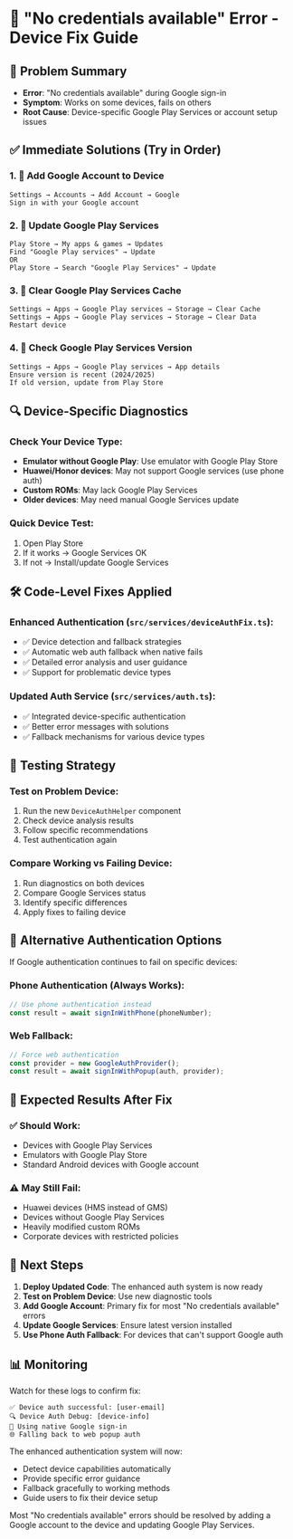 # 🔧 "No credentials available" Error - Device Fix Guide

## 🎯 Problem Summary
- **Error**: "No credentials available" during Google sign-in
- **Symptom**: Works on some devices, fails on others
- **Root Cause**: Device-specific Google Play Services or account setup issues

## ✅ Immediate Solutions (Try in Order)

### 1. 📱 Add Google Account to Device
```
Settings → Accounts → Add Account → Google
Sign in with your Google account
```

### 2. 🔄 Update Google Play Services
```
Play Store → My apps & games → Updates
Find "Google Play services" → Update
OR
Play Store → Search "Google Play Services" → Update
```

### 3. 🧹 Clear Google Play Services Cache
```
Settings → Apps → Google Play services → Storage → Clear Cache
Settings → Apps → Google Play services → Storage → Clear Data
Restart device
```

### 4. 🔐 Check Google Play Services Version
```
Settings → Apps → Google Play services → App details
Ensure version is recent (2024/2025)
If old version, update from Play Store
```

## 🔍 Device-Specific Diagnostics

### Check Your Device Type:
- **Emulator without Google Play**: Use emulator with Google Play Store
- **Huawei/Honor devices**: May not support Google services (use phone auth)
- **Custom ROMs**: May lack Google Play Services
- **Older devices**: May need manual Google Services update

### Quick Device Test:
1. Open Play Store
2. If it works → Google Services OK
3. If not → Install/update Google Services

## 🛠️ Code-Level Fixes Applied

### Enhanced Authentication (`src/services/deviceAuthFix.ts`):
- ✅ Device detection and fallback strategies
- ✅ Automatic web auth fallback when native fails
- ✅ Detailed error analysis and user guidance
- ✅ Support for problematic device types

### Updated Auth Service (`src/services/auth.ts`):
- ✅ Integrated device-specific authentication
- ✅ Better error messages with solutions
- ✅ Fallback mechanisms for various device types

## 📱 Testing Strategy

### Test on Problem Device:
1. Run the new `DeviceAuthHelper` component
2. Check device analysis results
3. Follow specific recommendations
4. Test authentication again

### Compare Working vs Failing Device:
1. Run diagnostics on both devices
2. Compare Google Services status
3. Identify specific differences
4. Apply fixes to failing device

## 🔄 Alternative Authentication Options

If Google authentication continues to fail on specific devices:

### Phone Authentication (Always Works):
```typescript
// Use phone authentication instead
const result = await signInWithPhone(phoneNumber);
```

### Web Fallback:
```typescript
// Force web authentication
const provider = new GoogleAuthProvider();
const result = await signInWithPopup(auth, provider);
```

## 🎯 Expected Results After Fix

### ✅ Should Work:
- Devices with Google Play Services
- Emulators with Google Play Store
- Standard Android devices with Google account

### ⚠️ May Still Fail:
- Huawei devices (HMS instead of GMS)
- Devices without Google Play Services
- Heavily modified custom ROMs
- Corporate devices with restricted policies

## 🚀 Next Steps

1. **Deploy Updated Code**: The enhanced auth system is now ready
2. **Test on Problem Device**: Use new diagnostic tools
3. **Add Google Account**: Primary fix for most "No credentials available" errors
4. **Update Google Services**: Ensure latest version installed
5. **Use Phone Auth Fallback**: For devices that can't support Google auth

## 📊 Monitoring

Watch for these logs to confirm fix:
```
✅ Device auth successful: [user-email]
🔍 Device Auth Debug: [device-info]
📱 Using native Google sign-in
🌐 Falling back to web popup auth
```

The enhanced authentication system will now:
- Detect device capabilities automatically
- Provide specific error guidance
- Fallback gracefully to working methods
- Guide users to fix their device setup

Most "No credentials available" errors should be resolved by adding a Google account to the device and updating Google Play Services.